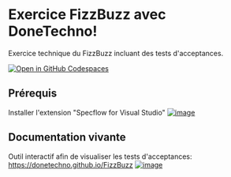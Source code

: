 # Exercice FizzBuzz avec DoneTechno!
Exercice technique du FizzBuzz incluant des tests d'acceptances.

[![Open in GitHub Codespaces](https://github.com/codespaces/badge.svg)](https://github.com/codespaces/new?hide_repo_select=true&ref=develop&repo=112140198&machine=standardLinux32gb&devcontainer_path=.devcontainer%2Fdevcontainer.json&location=EastUs)

## Prérequis
Installer l'extension "Specflow for Visual Studio"
[![image](https://user-images.githubusercontent.com/112140198/190467341-3fd46ab0-1362-42e8-b09a-2035a3f3418a.png)](https://docs.specflow.org/projects/specflow/en/latest/visualstudio/visual-studio-installation.html)


## Documentation vivante
Outil interactif afin de visualiser les tests d'acceptances: https://donetechno.github.io/FizzBuzz
[![image](https://user-images.githubusercontent.com/112140198/190463206-39fb9dbc-98f2-4fdc-a998-afbc3430780d.png)](https://donetechno.github.io/FizzBuzz)
